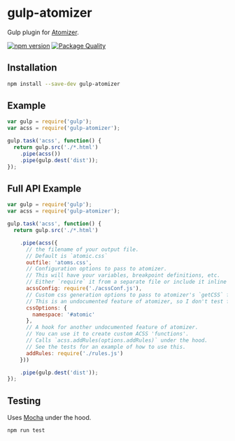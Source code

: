 # gulp-atomizer

Gulp plugin for [Atomizer](https://github.com/yahoo/atomizer).

[![npm version](https://badge.fury.io/js/gulp-atomizer.svg)](https://badge.fury.io/js/gulp-atomizer) [![Package Quality](http://npm.packagequality.com/shield/gulp-atomizer.svg)](http://packagequality.com/#?package=gulp-atomizer)

## Installation
```bash
npm install --save-dev gulp-atomizer
```

## Example
```js
var gulp = require('gulp');
var acss = require('gulp-atomizer');

gulp.task('acss', function() {
  return gulp.src('./*.html')
    .pipe(acss())
    .pipe(gulp.dest('dist'));
});
```

## Full API Example
```js
var gulp = require('gulp');
var acss = require('gulp-atomizer');

gulp.task('acss', function() {
  return gulp.src('./*.html')

    .pipe(acss({
      // the filename of your output file.
      // Default is `atomic.css`
      outfile: 'atoms.css',
      // Configuration options to pass to atomizer.
      // This will have your variables, breakpoint definitions, etc.
      // Either `require` it from a separate file or include it inline
      acssConfig: require('./acssConf.js'),
      // Custom css generation options to pass to atomizer's `getCSS` function.
      // This is an undocumented feature of atomizer, so I don't test for it.
      cssOptions: {
        namespace: '#atomic'
      },
      // A hook for another undocumented feature of atomizer.  
      // You can use it to create custom ACSS 'functions'.
      // Calls `acss.addRules(options.addRules)` under the hood.
      // See the tests for an example of how to use this.
      addRules: require('./rules.js')
    }))

    .pipe(gulp.dest('dist'));
});
```

## Testing
Uses [Mocha](http://mochajs.org/) under the hood.
```bash
npm run test
```
